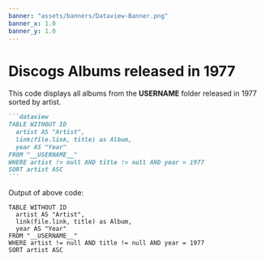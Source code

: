 ```yaml
---
banner: "assets/banners/Dataview-Banner.png"
banner_x: 1.0
banner_y: 1.0
---
```


# Discogs Albums released in 1977

This code displays all albums from the __USERNAME__ folder released in 1977 sorted by artist.

````markdown
```dataview
TABLE WITHOUT ID
  artist AS "Artist",
  link(file.link, title) as Album,
  year AS "Year"
FROM "__USERNAME__"
WHERE artist != null AND title != null AND year = 1977
SORT artist ASC
```
````

Output of above code:

```dataview
TABLE WITHOUT ID
  artist AS "Artist",
  link(file.link, title) as Album,
  year AS "Year"
FROM "__USERNAME__"
WHERE artist != null AND title != null AND year = 1977
SORT artist ASC
```
